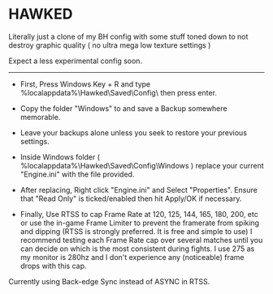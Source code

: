 # HAWKED
Literally just a clone of my BH config with some stuff toned down to not destroy graphic quality ( no ultra mega low texture settings )

Expect a less experimental config soon.

 --------------------------------------------------------------------------------------------------------------------------------------------------------------

- First, Press Windows Key + R and type %localappdata%\Hawked\Saved\Config\ then press enter.
  
- Copy the folder "Windows" to and save a Backup somewhere memorable.
- Leave your backups alone unless you seek to restore your previous settings. 

- Inside Windows folder ( %localappdata%\Hawked\Saved\Config\Windows ) replace your current "Engine.ini" with the file provided.
- After replacing, Right click "Engine.ini" and Select "Properties". Ensure that "Read Only" is ticked/enabled then hit Apply/OK if necessary.


- Finally, Use RTSS to cap Frame Rate at 120, 125, 144, 165, 180, 200, etc or use the in-game Frame Limiter to prevent the framerate from spiking and dipping  (RTSS is strongly preferred. It is free and simple to use)
I recommend testing each Frame Rate cap over several matches until you can decide on which is the most consistent during fights. I use 275 as my monitor is 280hz and I don't experience any (noticeable) frame drops with this cap. 

Currently using Back-edge Sync instead of ASYNC in RTSS.
